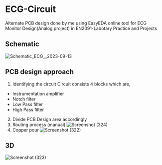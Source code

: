 # ECG-Circuit

Alternate PCB design done by me using EasyEDA online tool for ECG Monitor Design(Analog project) in EN2091-Labotary Practice and Projects

## Schematic

![Schematic_ECG__2023-09-13](https://github.com/yasirueranda/ECG-Circuit/assets/129848234/80422a64-daab-4bb3-b078-e9990f293430)

## PCB design approach
1. Identifying the circuit
Circuit consists 4 blocks which are,
  - Instrumentation amplifier
  - Notch filter
  - Low Pass filter
  - High Pass filter

2. Divide PCB Design area accordingly
3. Routing process (manual)
![Screenshot (324)](https://github.com/yasirueranda/ECG-Circuit/assets/129848234/3de30541-fbc6-4056-b7db-33ff44ceaa98)
5. Copper pour
![Screenshot (322)](https://github.com/yasirueranda/ECG-Circuit/assets/129848234/02f28c91-0b53-4847-bfc6-aea380bd44e0)

## 3D
![Screenshot (323)](https://github.com/yasirueranda/ECG-Circuit/assets/129848234/7f68a55b-dbae-4044-98d2-05226f67b470)




